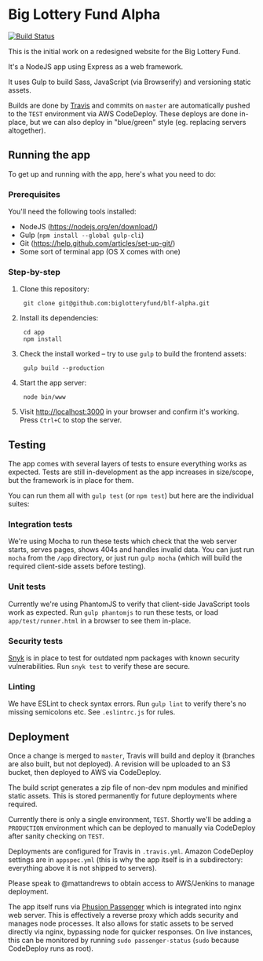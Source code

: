 # Big Lottery Fund Alpha

[![Build Status](https://travis-ci.org/biglotteryfund/blf-alpha.svg?branch=master)](https://travis-ci.org/biglotteryfund/blf-alpha)

This is the initial work on a redesigned website for the Big Lottery Fund.

It's a NodeJS app using Express as a web framework.

It uses Gulp to build Sass, JavaScript (via Browserify) and versioning static assets.

Builds are done by [Travis](https://travis-ci.org/biglotteryfund/blf-alpha) and commits on `master` are automatically pushed to the `TEST` environment via AWS CodeDeploy. These deploys are done in-place, but we can also deploy in "blue/green" style (eg. replacing servers altogether).

## Running the app

To get up and running with the app, here's what you need to do:

### Prerequisites

You'll need the following tools installed:

- NodeJS (https://nodejs.org/en/download/)
- Gulp (`npm install --global gulp-cli`)
- Git (https://help.github.com/articles/set-up-git/)
- Some sort of terminal app (OS X comes with one)

### Step-by-step

1. Clone this repository:

        git clone git@github.com:biglotteryfund/blf-alpha.git
    
2. Install its dependencies:

        cd app
        npm install
        
3. Check the install worked – try to use `gulp` to build the frontend assets:
        
        gulp build --production
        
4. Start the app server:

        node bin/www
        
5. Visit [http://localhost:3000](http://localhost:3000) in your browser and confirm it's working. Press `Ctrl+C` to stop the server.

## Testing

The app comes with several layers of tests to ensure everything works as expected. Tests are still in-development as the app increases in size/scope, but the framework is in place for them. 

You can run them all with `gulp test` (or `npm test`) but here are the individual suites:

### Integration tests

We're using Mocha to run these tests which check that the web server starts, serves pages, shows 404s and handles invalid data. You can just run `mocha` from the `/app` directory, or just run `gulp mocha` (which will build the required client-side assets before testing).

### Unit tests

Currently we're using PhantomJS to verify that client-side JavaScript tools work as expected. Run `gulp phantomjs` to run these tests, or load `app/test/runner.html` in a browser to see them in-place.

### Security tests

[Snyk](https://snyk.io/) is in place to test for outdated npm packages with known security vulnerabilities. Run `snyk test` to verify these are secure.

### Linting

We have ESLint to check syntax errors. Run `gulp lint` to verify there's no missing semicolons etc. See `.eslintrc.js` for rules.

## Deployment

Once a change is merged to `master`, Travis will build and deploy it (branches are also built, but not deployed). A revision will be uploaded to an S3 bucket, then deployed to AWS via CodeDeploy.

The build script generates a zip file of non-dev npm modules and minified static assets. This is stored permanently for future deployments where required.

Currently there is only a single environment, `TEST`. Shortly we'll be adding a `PRODUCTION` environment which can be deployed to manually via CodeDeploy after sanity checking on `TEST`.

Deployments are configured for Travis in `.travis.yml`. Amazon CodeDeploy settings are in `appspec.yml` (this is why the app itself is in a subdirectory: everything above it is not shipped to servers).
 
Please speak to @mattandrews to obtain access to AWS/Jenkins to manage deployment.

The app itself runs via [Phusion Passenger](https://www.phusionpassenger.com/) which is integrated into nginx web server. This is effectively a reverse proxy which adds security and manages node processes. It also allows for static assets to be served directly via nginx, bypassing node for quicker responses. On live instances, this can be monitored by running `sudo passenger-status` (`sudo` because CodeDeploy runs as root). 

